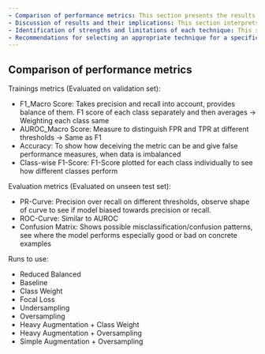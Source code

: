 ```yaml
---
- Comparison of performance metrics: This section presents the results of the evaluation, comparing the performance of each technique based on the chosen metrics.
- Discussion of results and their implications: This section interprets the results, highlighting key insights and discussing the implications of the findings.
- Identification of strengths and limitations of each technique: This section assesses the strengths and limitations of each technique, based on the results and the analysis.
- Recommendations for selecting an appropriate technique for a specific problem: This section provides recommendations for practitioners and decision-makers, based on the results of the evaluation.
---
```


## Comparison of performance metrics
Trainings metrics (Evaluated on validation set):
- F1_Macro Score: Takes precision and recall into account, provides balance of them. F1 score of each class separately and then averages → Weighting each class same
- AUROC_Macro Score: Measure to distinguish FPR and TPR at different thresholds → Same as F1
- Accuracy: To show how deceiving the metric can be and give false performance measures, when data is imbalanced
- Class-wise F1-Score: F1-Score plotted for each class individually to see how different classes perform

Evaluation metrics (Evaluated on unseen test set):
- PR-Curve: Precision over recall on different thresholds, observe shape of curve to see if model biased towards precision or recall.
- ROC-Curve: Similar to AUROC
- Confusion Matrix: Shows possible misclassification/confusion patterns, see where the model performs especially good or bad on concrete examples

Runs to use:
- Reduced Balanced
- Baseline
- Class Weight
- Focal Loss
- Undersampling
- Oversampling
- Heavy Augmentation + Class Weight
- Heavy Augmentation + Oversampling
- Simple Augmentation + Oversampling

